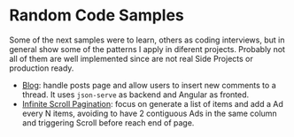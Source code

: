 # Random Code Samples

Some of the next samples were to learn, others as coding interviews, but in general show some of the patterns I apply in diferent projects. Probably not all of them are well implemented since are not real Side Projects or production ready.

- [Blog](https://github.com/fjcero/random-code-samples/tree/angular/blog): handle posts page and allow users to insert new comments to a thread. It uses `json-serve` as backend and Angular as fronted.
- [Infinite Scroll Pagination](https://github.com/fjcero/random-code-samples/tree/angular/pagination): focus on generate a list of items and add a Ad every N items, avoiding to have 2 contiguous Ads in the same column and triggering Scroll before reach end of page.
